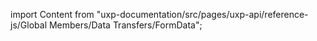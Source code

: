 
import Content from "uxp-documentation/src/pages/uxp-api/reference-js/Global Members/Data Transfers/FormData";

<Content query="product=photoshop"/>
